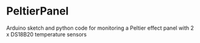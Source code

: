 PeltierPanel
============

Arduino sketch and python code for monitoring a Peltier effect panel with 2 x DS18B20 temperature sensors
